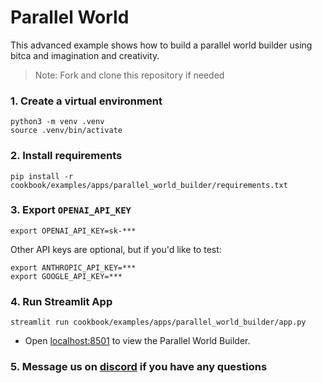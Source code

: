 # Parallel World

This advanced example shows how to build a parallel world builder using bitca and imagination and creativity.

> Note: Fork and clone this repository if needed

### 1. Create a virtual environment

```shell
python3 -m venv .venv
source .venv/bin/activate
```

### 2. Install requirements

```shell
pip install -r cookbook/examples/apps/parallel_world_builder/requirements.txt
```

### 3. Export `OPENAI_API_KEY`

```shell
export OPENAI_API_KEY=sk-***
```

Other API keys are optional, but if you'd like to test:

```shell
export ANTHROPIC_API_KEY=***
export GOOGLE_API_KEY=***
```

### 4. Run Streamlit App

```shell
streamlit run cookbook/examples/apps/parallel_world_builder/app.py
```

- Open [localhost:8501](http://localhost:8501) to view the Parallel World Builder.

### 5. Message us on [discord](https://bitca.link/discord) if you have any questions
